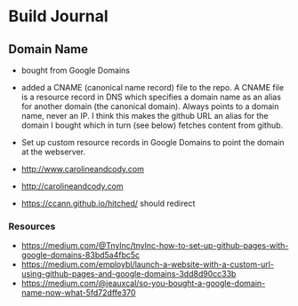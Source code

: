 # Build Journal

## Domain Name
- bought from Google Domains
- added a CNAME (canonical name record) file to the repo. A CNAME file is a resource
  record in DNS which specifies a domain name as an alias for another domain (the
  canonical domain). Always points to a domain name, never an IP. I think this makes the
  github URL an alias for the domain I bought which in turn (see below) fetches content
  from github.
- Set up custom resource records in Google Domains to point the domain at the webserver.

- http://www.carolineandcody.com
- http://carolineandcody.com
- https://ccann.github.io/hitched/ should redirect

### Resources

- https://medium.com/@Tnylnc/tnylnc-how-to-set-up-github-pages-with-google-domains-83bd5a4fbc5c
- https://medium.com/employbl/launch-a-website-with-a-custom-url-using-github-pages-and-google-domains-3dd8d90cc33b
- https://medium.com/@jeauxcal/so-you-bought-a-google-domain-name-now-what-5fd72dffe370
